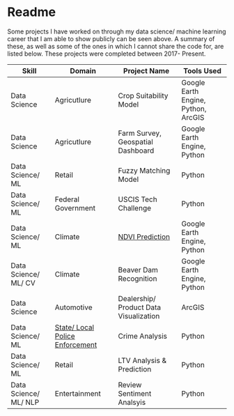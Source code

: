 # Readme
Some projects I have worked on through my data science/ machine learning career that I am able to show publicly can be seen above. A summary of these, as well as some of the ones in which I cannot share the code for, are listed below. These projects were completed between 2017- Present.

Skill | Domain | Project Name | Tools Used 
--- | --- | --- | ---
Data Science |	Agricutlure	| Crop Suitability Model |	Google Earth Engine, Python, ArcGIS
Data Science |	Agricutlure | Farm Survey, Geospatial Dashboard |	Google Earth Engine, Python
Data Science/ ML |	Retail | Fuzzy Matching Model |	Python
Data Science/ ML |	Federal Government | USCIS Tech Challenge |	Python
Data Science/ ML | Climate | [NDVI Prediction](https://github.com/amgadellaboudy/Portfolio/blob/master/Earthshot/Beaver_Dam_NDVI_model-3.ipynb)  |	Google Earth Engine, Python
Data Science/ ML/ CV | Climate | Beaver Dam Recognition |	Google Earth Engine, Python
Data Science | Automotive | Dealership/ Product Data Visualization | ArcGIS
Data Science/ ML | [State/ Local Police Enforcement](https://github.com/amgadellaboudy/Portfolio/tree/master/Forcemetrics) | Crime Analysis | Python
Data Science/ ML | Retail | LTV Analysis & Prediction | Python
Data Science/ ML/ NLP| Entertainment| Review Sentiment Analsyis | Python
